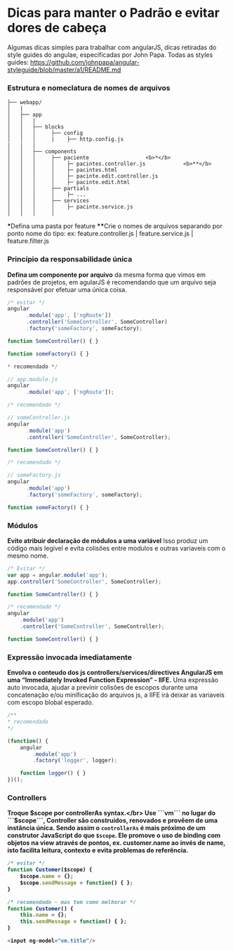 Dicas para manter o Padrão e evitar dores de cabeça
===============

Algumas dicas simples para trabalhar com angularJS, dicas retiradas do style guides do angulae, especificadas por John Papa. Todas as styles guides: https://github.com/johnpapa/angular-styleguide/blob/master/a1/README.md 

### Estrutura e nomeclatura de nomes de arquivos

```
├── webapp/
│   |
│   ├── app
│   │   |
│   │   ├── blocks
│   │   │     ├── config			
│   │   │     |    ├── http.config.js 
|   |   |
│   │   ├── components
│   │   │     ├── paciente					<b>*</b> 	
│   │   │     │    ├─ pacintes.controller.js			<b>**</b> 
│   │	│     │	   ├─ pacintes.html
│   │	│     │	   ├─ pacinte.edit.controller.js
│   │	│     │	   ├─ pacinte.edit.html
│   │   │     ├── partials				
│   │   │     │    ├─ ...
│   │   │     ├── services				
│   │   │     │    ├─ pacinte.service.js
│   │   │     │
```
<b>*</b>Defina uma pasta por feature
<b>**</b>Crie o nomes de arquivos separando por ponto nome do tipo: ex: feature.controller.js | feature.service.js | feature.filter.js

### Princípio da responsabilidade única

<b>Defina um componente por arquivo</b> da mesma forma que vimos em padrões de projetos, em agularJS é recomendando que um arquivo seja responsável por efetuar uma única coisa.

```js
/* evitar */
angular
      .module('app', ['ngRoute'])
      .controller('SomeController', SomeController)
      .factory('someFactory', someFactory);

function SomeController() { }

function someFactory() { }
```

```js
* recomendado */

// app.module.js
angular
      .module('app', ['ngRoute']);

/* recomendado */

// someController.js
angular
      .module('app')
      .controller('SomeController', SomeController);

function SomeController() { }

/* recomendado */

// someFactory.js
angular
      .module('app')
      .factory('someFactory', someFactory);

function someFactory() { }
```

### Módulos
<b>Evite atribuir declaração de módulos a uma variável</b> Isso produz um código mais legível e evita colisões entre modulos e outras variaveis com o mesmo nome.

```js
/* Evitar */
var app = angular.module('app');
app.controller('SomeController', SomeController);

function SomeController() { }
```
```js
/* recomendado */
angular
    .module('app')
    .controller('SomeController', SomeController);

function SomeController() { }
```

### Expressão invocada imediatamente 

<b>Envolva o conteudo dos js controllers/services/directives AngularJS em uma “Immediately Invoked Function Expression” - IIFE.</b> Uma expressão auto invocada, ajudar a previnir colisões de escopos durante uma concatenação e/ou minificação do arquivos js, a IIFE irá deixar as variaveis com escopo blobal esperado.

```js
/**
* recomendado 
*/

(function() {
    angular
        .module('app')
        .factory('logger', logger);

    function logger() { }
})();
```

### Controllers

<b>Troque $scope por controllerAs syntax.</br> Use ```vm``` no lugar do ```$scope```, Controller são construídos, renovados e provêem de uma instância única. Sendo assim o `controllerAs` é mais próximo de um construtor JavaScript do que `$scope`.  Ele promove o uso de binding com objetos na view através de pontos, ex. customer.name ao invés de name, isto facilita leitura, contexto e evita problemas de referência.

```js
/* evitar */
function Customer($scope) {
    $scope.name = {};
    $scope.sendMessage = function() { };
}

/* recomendado - mas tem como melhorar */
function Customer() {
    this.name = {};
    this.sendMessage = function() { };
}
```
```js
<input ng-model="vm.title"/>
```




 
